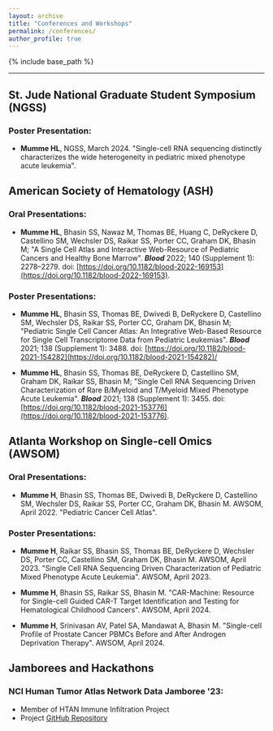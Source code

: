 ```yaml
---
layout: archive
title: "Conferences and Workshops"
permalink: /conferences/
author_profile: true
---
```


{% include base_path %}

----------------

## St. Jude National Graduate Student Symposium (NGSS)
### Poster Presentation:
* **Mumme HL**, NGSS, March 2024. "Single-cell RNA sequencing distinctly characterizes the wide heterogeneity in pediatric mixed phenotype acute leukemia".

## American Society of Hematology (ASH)
### Oral Presentations:
* **Mumme HL**, Bhasin SS, Nawaz M, Thomas BE, Huang C, DeRyckere D, Castellino SM, Wechsler DS, Raikar SS, Porter CC, Graham DK, Bhasin M; "A Single Cell Atlas and Interactive Web-Resource of Pediatric Cancers and Healthy Bone Marrow". ***Blood*** 2022; 140 (Supplement 1): 2278–2279. doi: [https://doi.org/10.1182/blood-2022-169153](https://doi.org/10.1182/blood-2022-169153).

### Poster Presentations: 
* **Mumme HL**, Bhasin SS, Thomas  BE, Dwivedi B, DeRyckere D, Castellino SM, Wechsler DS, Raikar SS, Porter CC, Graham DK, Bhasin M; "Pediatric Single Cell Cancer Atlas: An Integrative Web-Based Resource for Single Cell Transcriptome Data from Pediatric Leukemias". ***Blood*** 2021; 138 (Supplement 1): 3488. doi: [https://doi.org/10.1182/blood-2021-154282](https://doi.org/10.1182/blood-2021-154282)/

* **Mumme HL**, Bhasin SS, Thomas BE, DeRyckere D, Castellino SM, Graham DK, Raikar SS, Bhasin M; "Single Cell RNA Sequencing Driven Characterization of Rare B/Myeloid and T/Myeloid Mixed Phenotype Acute Leukemia". ***Blood*** 2021; 138 (Supplement 1): 3455. doi: [https://doi.org/10.1182/blood-2021-153776](https://doi.org/10.1182/blood-2021-153776).

## Atlanta Workshop on Single-cell Omics (AWSOM)

### Oral Presentations:
* **Mumme H**, Bhasin SS, Thomas BE, Dwivedi B, DeRyckere D, Castellino SM, Wechsler DS, Raikar SS, Porter CC, Graham DK, Bhasin M. AWSOM, April 2022. "Pediatric Cancer Cell Atlas".

### Poster Presentations:
* **Mumme H**, Raikar SS, Bhasin SS, Thomas BE, DeRyckere D, Wechsler DS, Porter CC, Castellino SM, Graham DK, Bhasin M. AWSOM, April 2023. "Single Cell RNA Sequencing
Driven Characterization of Pediatric Mixed Phenotype Acute Leukemia". AWSOM, April 2023.

* **Mumme H**, Bhasin SS, Raikar SS, Bhasin M. "CAR-Machine: Resource for Single-cell Guided CAR-T Target Identification and Testing for Hematological Childhood Cancers". AWSOM, April 2024.

* **Mumme H**, Srinivasan AV, Patel SA, Mandawat A, Bhasin M. "Single-cell Profile of Prostate Cancer PBMCs Before and After Androgen Deprivation Therapy". AWSOM, April 2024.

## Jamborees and Hackathons
### NCI Human Tumor Atlas Network Data Jamboree '23:
- Member of HTAN Immune Infiltration Project
- Project [GitHub Repository](https://github.com/NCI-HTAN-Jamborees/Immune-infiltration)
